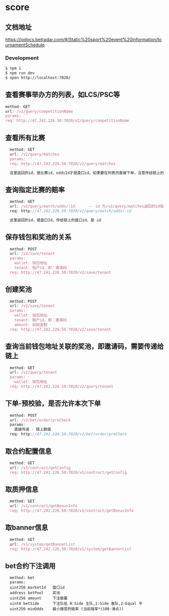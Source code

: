 # score

## 文档地址
 https://iodocs.betradar.com/#/Static%20sport%20event%20information/tournamentSchedule

### Development
```bash
$ npm i
$ npm run dev
$ open http://localhost:7020/
```


## 查看赛事举办方的列表，如LCS/PSC等
```js
method: GET
url: /v2/query/competitionName
params: ''
req: http://47.242.226.50:7020/v2/query/competitionName
```

## 查看所有比赛
```js
  method: GET
  url: /v2/query/matches
  params: ''
  req: http://47.242.226.50:7020/v2/query/matches

  这里返回的id，是比赛id，oddsId才是盘口id，如果要在列表页直接下单，注意传给链上的盘口id，必须是oddsId
```

## 查询指定比赛的赔率
```js
  method: GET
  url: /v2/query/match/odds/:id      -- id 为/v2/query/matches返回的id值
  req: http://47.242.226.50:7020/v2/query/match/odds/:id

  这里返回的id，是盘口Id，传给链上的盘口id，是 id

```

## 保存钱包和奖池的关系
```js
  method: POST
  url: /v2/save/tenant
  params: 
    wallet: 钱包地址
    tenant: 租户id、即：邀请码
  req: http://47.242.226.50:7020/v2/save/tenant
```

## 创建奖池
```js
  method: POST
  url: /v2/save/tenant
  params: 
    wallet: 钱包地址
    tenant: 租户id、即：邀请码
    amount: 初始金额
  req: http://47.242.226.50:7020/v2/save/tenant
```

## 查询当前钱包地址关联的奖池，即邀请码，需要传递给链上
```js
  method: GET
  url: /v2/query/tenant
  params: 
    wallet: 钱包地址
  req: http://47.242.226.50:7020/v2/query/tenant
```

## 下单-预校验，是否允许本次下单
```js
  method: POST
  url: /v2/bet/order/preCheck
  params: 
    直接传递 - 链上数据
  req: http://47.242.226.50:7020/v2/bet/order/preCheck
```

## 取合约配置信息
```js
  method: GET
  url: /v1/contract/getConfig
  req: http://47.242.226.50:7020/v1/contract/getConfig
```

## 取质押信息
```js
  method: GET
  url: /v1/contract/getBonusInfo
  req: http://47.242.226.50:7020/v1/contract/getBonusInfo
```

## 取banner信息
```js
  method: GET
  url: /v1/system/getBannerList
  req: http://47.242.226.50:7020/v1/system/getBannerList
```

## bet合约下注调用
```contract
  method: bet
  params:
  uint256 marketId   盘口id
  address betPool    奖池
  uint256 amount     下注数量
  uint8 betSide      下注队伍 0:Side 主队,1:Side 客队,2:Equal 平
  uint256 minOdds    最小接受的赔率 (当前赔率*(100-滑点))
```